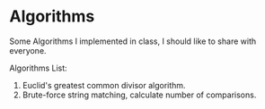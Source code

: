 # Algorithms
Some Algorithms I implemented in class, I should like to share with everyone.

Algorithms List:  
1. Euclid's greatest common divisor algorithm.  
2. Brute-force string matching, calculate number of comparisons.
